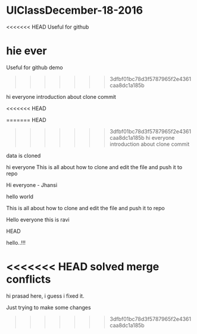 # UIClassDecember-18-2016
<<<<<<< HEAD
Useful for github

hie ever
=======
Useful for github demo


>>>>>>> 3dfbf01bc78d3f5787965f2e4361caa8dc1a185b

hi everyone
introduction about clone
commit


<<<<<<< HEAD

=======
 HEAD
>>>>>>> 3dfbf01bc78d3f5787965f2e4361caa8dc1a185b
hi everyone
introduction about clone
commit



data is cloned


hi everyone
This is all about how to clone and edit the file and push it to repo

Hi everyone - Jhansi



hello world


This is all about how to clone and edit the file and push it to repo

Hello everyone this is ravi

HEAD


hello..!!!



<<<<<<< HEAD
solved merge conflicts
=======
hi prasad here, i guess i fixed it.

Just trying to make some changes
>>>>>>> 3dfbf01bc78d3f5787965f2e4361caa8dc1a185b
